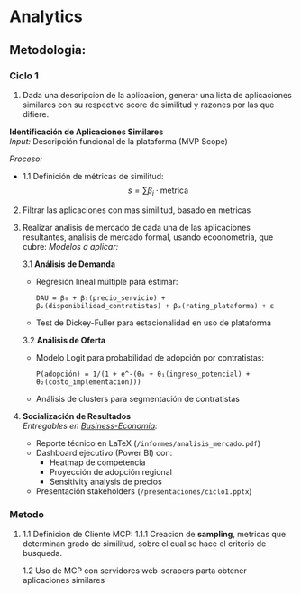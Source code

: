 # Analytics

## Metodologia:


### Ciclo 1

1. Dada una descripcion de la aplicacion, generar una lista de aplicaciones similares con su respectivo score de similitud y razones por las que difiere.

 **Identificación de Aplicaciones Similares**  
   *Input:* Descripción funcional de la plataforma (MVP Scope)
  
   *Proceso:*  
   - 1.1 Definición de métricas de similitud:  
     $$s = \sum \beta_i\cdot \text{metrica}$$  

2. Filtrar las aplicaciones con mas similitud, basado en metricas

3. Realizar analisis de mercado de cada una de las aplicaciones resultantes, analisis de mercado formal, usando ecoonometria, que cubre:
  *Modelos a aplicar:*  
   
   3.1 **Análisis de Demanda**  
   - Regresión lineal múltiple para estimar:  
     ```
     DAU = β₀ + β₁(precio_servicio) + β₂(disponibilidad_contratistas) + β₃(rating_plataforma) + ε
     ```  
   - Test de Dickey-Fuller para estacionalidad en uso de plataforma  

   3.2 **Análisis de Oferta**  
   - Modelo Logit para probabilidad de adopción por contratistas:  
     ```
     P(adopción) = 1/(1 + e^-(θ₀ + θ₁(ingreso_potencial) + θ₂(costo_implementación)))
     ```  
   - Análisis de clusters para segmentación de contratistas  

4. **Socialización de Resultados**  
   *Entregables en [Business-Economia](https://github.com/...):*  
   - Reporte técnico en LaTeX (`/informes/analisis_mercado.pdf`)  
   - Dashboard ejecutivo (Power BI) con:  
     - Heatmap de competencia  
     - Proyección de adopción regional  
     - Sensitivity analysis de precios  
   - Presentación stakeholders (`/presentaciones/ciclo1.pptx`)

### Metodo

1.
   1.1 Definicion de Cliente MCP:
    1.1.1 Creacion de **sampling**, metricas que determinan grado de similitud, sobre el cual se hace el criterio de busqueda.

   1.2 Uso de MCP con servidores web-scrapers parta obtener aplicaciones similares
